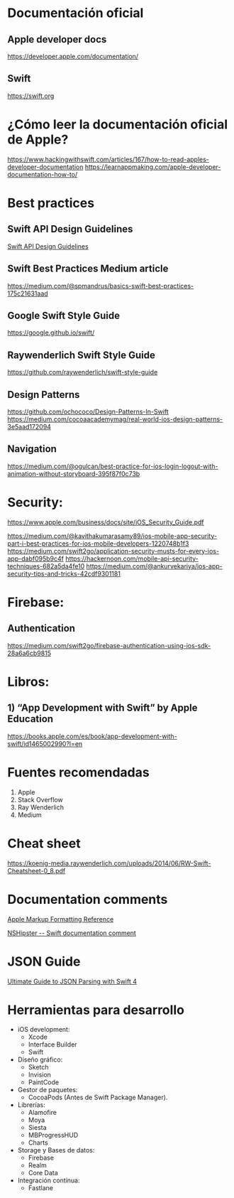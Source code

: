 # Documentación oficial
## Apple developer docs
https://developer.apple.com/documentation/

## Swift
https://swift.org

# ¿Cómo leer la documentación oficial de Apple?
https://www.hackingwithswift.com/articles/167/how-to-read-apples-developer-documentation
https://learnappmaking.com/apple-developer-documentation-how-to/

# Best practices

## Swift API Design Guidelines
[Swift API Design Guidelines](https://swift.org/documentation/api-design-guidelines/#general-conventions)

## Swift Best Practices Medium article
https://medium.com/@spmandrus/basics-swift-best-practices-175c21631aad

## Google Swift Style Guide
https://google.github.io/swift/

## Raywenderlich Swift Style Guide
https://github.com/raywenderlich/swift-style-guide

## Design Patterns
https://github.com/ochococo/Design-Patterns-In-Swift
https://medium.com/cocoaacademymag/real-world-ios-design-patterns-3e5aad172094

## Navigation
https://medium.com/@ogulcan/best-practice-for-ios-login-logout-with-animation-without-storyboard-395f87f0c73b

## 

# Security:
https://www.apple.com/business/docs/site/iOS_Security_Guide.pdf

https://medium.com/@kavithakumarasamy89/ios-mobile-app-security-part-i-best-practices-for-ios-mobile-developers-1220748b1f3
https://medium.com/swift2go/application-security-musts-for-every-ios-app-dabf095b9c4f
https://hackernoon.com/mobile-api-security-techniques-682a5da4fe10
https://medium.com/@ankurvekariya/ios-app-security-tips-and-tricks-42cdf9301181

# Firebase:

## Authentication
https://medium.com/swift2go/firebase-authentication-using-ios-sdk-28a6a6cb9815


# Libros:
## 1) “App Development with Swift” by Apple Education ###
https://books.apple.com/es/book/app-development-with-swift/id1465002990?l=en

# Fuentes recomendadas
1) Apple
2) Stack Overflow
3) Ray Wenderlich
4) Medium

# Cheat sheet
https://koenig-media.raywenderlich.com/uploads/2014/06/RW-Swift-Cheatsheet-0_8.pdf

# Documentation comments
[Apple Markup Formatting Reference](https://developer.apple.com/library/archive/documentation/Xcode/Reference/xcode_markup_formatting_ref/index.html)

[NSHipster -- Swift documentation comment](https://nshipster.com/swift-documentation)

# JSON Guide

[Ultimate Guide to JSON Parsing with Swift 4](https://benscheirman.com/2017/06/swift-json/)

# Herramientas para desarrollo

- iOS development: 
  - Xcode
  - Interface Builder
  - Swift
- Diseño gráfico:
  - Sketch
  - Invision
  - PaintCode
- Gestor de paquetes:
  - CocoaPods (Antes de Swift Package Manager).
- Librerías:
  - Alamofire
  - Moya
  - Siesta
  - MBProgressHUD
  - Charts
- Storage y Bases de datos:
  - Firebase
  - Realm
  - Core Data
- Integración contínua:
  - Fastlane
